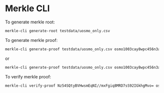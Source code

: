 # Merkle CLI

To generate merkle root:
```bash
merkle-cli generate-root testdata/uosmo_only.csv
```

To generate merkle proof:
```bash
merkle-cli generate-proof testdata/uosmo_only.csv osmo1003cay8wpc456n3adq785xn0r0pqvmfxlakpxh9442uosmo --print
```

or

```bash
merkle-cli generate-proof testdata/uosmo_only.csv osmo1003cay8wpc456n3adq785xn0r0pqvmfxlakpxh9442uosmo testdata/proof_data.json
```

To verify merkle proof:
```bash
merkle-cli verify-proof Nz54SQtyBVHwsmEqNI//mxFgiq8MRD7sS92IGkhgMvo= osmo1003cay8wpc456n3adq785xn0r0pqvmfxlakpxh9442uosmo testdata/proof_data.json
```
